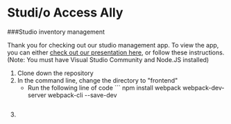 # Studi/o Access Ally  

###Studio inventory management  

Thank you for checking out our studio management app. To view the app, you can either <a href="https://www.youtube.com/watch?v=G5pu3HzPXZA" target="_blank">check out our presentation here</a>, or follow these instructions. (Note: You must have Visual Studio Community and Node.JS installed)  

1. Clone down the repository
2. In the command line, change the directory to "frontend"
      * Run the following line of code
       ```
        npm install webpack webpack-dev-server webpack-cli --save-dev
        ```
3. 
